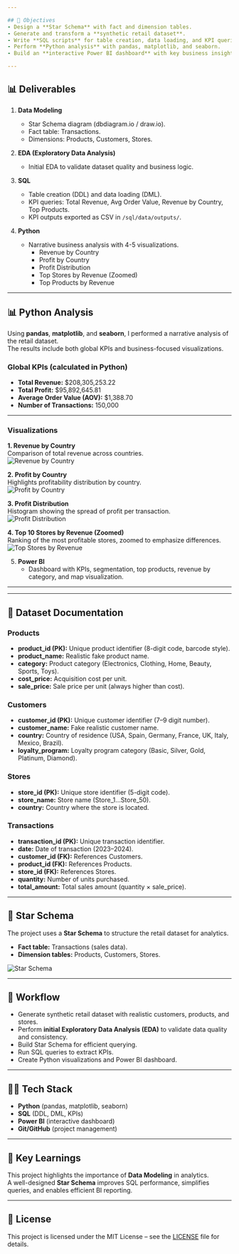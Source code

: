 ```yaml
---

## 🎯 Objectives
- Design a **Star Schema** with fact and dimension tables.
- Generate and transform a **synthetic retail dataset**.
- Write **SQL scripts** for table creation, data loading, and KPI queries.
- Perform **Python analysis** with pandas, matplotlib, and seaborn.
- Build an **interactive Power BI dashboard** with key business insights.

---
```


## 📊 Deliverables

1. **Data Modeling**
   - Star Schema diagram (dbdiagram.io / draw.io).
   - Fact table: Transactions.
   - Dimensions: Products, Customers, Stores.

2. **EDA (Exploratory Data Analysis)**
   - Initial EDA to validate dataset quality and business logic.

3. **SQL**
   - Table creation (DDL) and data loading (DML).
   - KPI queries: Total Revenue, Avg Order Value, Revenue by Country, Top Products.
   - KPI outputs exported as CSV in `/sql/data/outputs/`.

4. **Python**
   - Narrative business analysis with 4-5 visualizations.
     - Revenue by Country
     - Profit by Country
     - Profit Distribution
     - Top Stores by Revenue (Zoomed)
     - Top Products by Revenue

---

## 📊 Python Analysis

Using **pandas**, **matplotlib**, and **seaborn**, I performed a narrative analysis of the retail dataset.  
The results include both global KPIs and business-focused visualizations.

### Global KPIs (calculated in Python)
- **Total Revenue:** $208,305,253.22  
- **Total Profit:** $95,892,645.81  
- **Average Order Value (AOV):** $1,388.70  
- **Number of Transactions:** 150,000  

---

### Visualizations

**1. Revenue by Country**  
Comparison of total revenue across countries.  
![Revenue by Country](images/revenue_by_country.png)

**2. Profit by Country**  
Highlights profitability distribution by country.  
![Profit by Country](images/profit_by_country.png)

**3. Profit Distribution**  
Histogram showing the spread of profit per transaction.  
![Profit Distribution](images/profit_distribution.png)

**4. Top 10 Stores by Revenue (Zoomed)**  
Ranking of the most profitable stores, zoomed to emphasize differences.  
![Top Stores by Revenue](images/top_stores.png)


5. **Power BI**
   - Dashboard with KPIs, segmentation, top products, revenue by category, and map visualization.

---
---

## 📑 Dataset Documentation

### Products
- **product_id (PK):** Unique product identifier (8-digit code, barcode style).
- **product_name:** Realistic fake product name.
- **category:** Product category (Electronics, Clothing, Home, Beauty, Sports, Toys).
- **cost_price:** Acquisition cost per unit.
- **sale_price:** Sale price per unit (always higher than cost).

### Customers
- **customer_id (PK):** Unique customer identifier (7–9 digit number).
- **customer_name:** Fake realistic customer name.
- **country:** Country of residence (USA, Spain, Germany, France, UK, Italy, Mexico, Brazil).
- **loyalty_program:** Loyalty program category (Basic, Silver, Gold, Platinum, Diamond).

### Stores
- **store_id (PK):** Unique store identifier (5-digit code).
- **store_name:** Store name (Store_1…Store_50).
- **country:** Country where the store is located.

### Transactions
- **transaction_id (PK):** Unique transaction identifier.
- **date:** Date of transaction (2023–2024).
- **customer_id (FK):** References Customers.
- **product_id (FK):** References Products.
- **store_id (FK):** References Stores.
- **quantity:** Number of units purchased.
- **total_amount:** Total sales amount (quantity × sale_price).

---
## 🌟 Star Schema
The project uses a **Star Schema** to structure the retail dataset for analytics.

- **Fact table:** Transactions (sales data).
- **Dimension tables:** Products, Customers, Stores.

![Star Schema](images/star_schema.png)

---

## 🔄 Workflow
- Generate synthetic retail dataset with realistic customers, products, and stores.
- Perform **initial Exploratory Data Analysis (EDA)** to validate data quality and consistency.
- Build Star Schema for efficient querying.
- Run SQL queries to extract KPIs.
- Create Python visualizations and Power BI dashboard.

---

## 🧑‍💻 Tech Stack
- **Python** (pandas, matplotlib, seaborn)
- **SQL** (DDL, DML, KPIs)
- **Power BI** (interactive dashboard)
- **Git/GitHub** (project management)

---

## 📌 Key Learnings
This project highlights the importance of **Data Modeling** in analytics.  
A well-designed **Star Schema** improves SQL performance, simplifies queries, and enables efficient BI reporting.

---

## 📜 License
This project is licensed under the MIT License – see the [LICENSE](./LICENSE) file for details.
